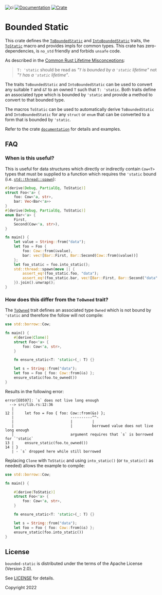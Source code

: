 ![ci](https://github.com/fujiapple852/bounded-static/actions/workflows/ci.yml/badge.svg)
[![Documentation](https://docs.rs/bounded-static/badge.svg)](https://docs.rs/bounded-static/0.5.0)
[![Crate](https://img.shields.io/crates/v/bounded-static.svg)](https://crates.io/crates/bounded-static/0.5.0)

# Bounded Static
This crate defines the [`ToBoundedStatic`](https://docs.rs/bounded-static/0.5.0/bounded_static/trait.ToBoundedStatic.html) 
and [`IntoBoundedStatic`](https://docs.rs/bounded-static/0.5.0/bounded_static/trait.IntoBoundedStatic.html) traits, 
the [`ToStatic`](https://docs.rs/bounded-static/0.5.0/bounded_static/derive.ToStatic.html) macro and provides impls 
for common types.  This crate has zero-dependencies, is `no_std` friendly and 
forbids `unsafe` code.

As described in
the [Common Rust Lifetime Misconceptions](https://github.com/pretzelhammer/rust-blog/blob/master/posts/common-rust-lifetime-misconceptions.md#2-if-t-static-then-t-must-be-valid-for-the-entire-program):

> `T: 'static` should be read as _"`T` is bounded by a `'static` lifetime"_ not _"`T` has a `'static` lifetime"_.

The traits `ToBoundedStatic` and `IntoBoundedStatic` can be used to convert any suitable `T` and `&T` to an
owned `T` such that `T: 'static`.  Both traits define an associated type which is bounded by `'static` and provide a 
method to convert to that bounded type.

The macros `ToStatic` can be used to automatically derive `ToBoundedStatic` and `IntoBoundedStatic` for any `struct` 
or `enum` that can be converted to a form that is bounded by `'static`.

Refer to the crate [`documentation`](https://docs.rs/bounded-static/0.5.0/bounded_static) for details and examples.

## FAQ

### When is this useful?

This is useful for data structures which directly or indirectly contain `Cow<T>` types that must be supplied to 
a function which requires the `'static` bound (i.e. [`std::thread::spawn`](https://doc.rust-lang.org/std/thread/fn.spawn.html)):

```rust
#[derive(Debug, PartialEq, ToStatic)]
struct Foo<'a> {
    foo: Cow<'a, str>,
    bar: Vec<Bar<'a>>
}
#[derive(Debug, PartialEq, ToStatic)]
enum Bar<'a> {
    First,
    Second(Cow<'a, str>),
}

fn main() {
    let value = String::from("data");
    let foo = Foo {
        foo: Cow::from(&value),
        bar: vec![Bar::First, Bar::Second(Cow::from(&value))]
    };
    let foo_static = foo.into_static();
    std::thread::spawn(move || {
        assert_eq!(foo_static.foo, "data");
        assert_eq!(foo_static.bar, vec![Bar::First, Bar::Second("data".into())])
    }).join().unwrap();
}
```

### How does this differ from the `ToOwned` trait?

The [`ToOwned`](https://doc.rust-lang.org/std/borrow/trait.ToOwned.html) trait defines an associated type `Owned` which
is not bound by `'static` and therefore the follow will not compile:

```rust
use std::borrow::Cow;

fn main() {
    #[derive(Clone)]
    struct Foo<'a> {
        foo: Cow<'a, str>,
    }

    fn ensure_static<T: 'static>(_: T) {}

    let s = String::from("data");
    let foo = Foo { foo: Cow::from(&s) };
    ensure_static(foo.to_owned())
}
```

Results in the following error:

```
error[E0597]: `s` does not live long enough
  --> src/lib.rs:12:36
   |
12 |     let foo = Foo { foo: Cow::from(&s) };
   |                          ----------^^-
   |                          |         |
   |                          |         borrowed value does not live long enough
   |                          argument requires that `s` is borrowed for `'static`
13 |     ensure_static(foo.to_owned())
14 | }
   | - `s` dropped here while still borrowed
```

Replacing `Clone` with `ToStatic` and using `into_static()` (or `to_static()` as needed) allows the example to compile:

```rust
use std::borrow::Cow;

fn main() {

    #[derive(ToStatic)]
    struct Foo<'a> {
        foo: Cow<'a, str>,
    }

    fn ensure_static<T: 'static>(_: T) {}

    let s = String::from("data");
    let foo = Foo { foo: Cow::from(&s) };
    ensure_static(foo.into_static())
}
```

## License

`bounded-static` is distributed under the terms of the Apache License (Version 2.0).

See [LICENSE](LICENSE) for details.

Copyright 2022